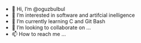 - 👋 Hi, I’m @oguzbulbul
- 👀 I’m interested in software and artifcial inelligence
- 🌱 I’m currently learning C and Git Bash
- 💞️ I’m looking to collaborate on ...
- 📫 How to reach me ...

<!---
oguzbulbul/oguzbulbul is a ✨ special ✨ repository because its `README.md` (this file) appears on your GitHub profile.
You can click the Preview link to take a look at your changes.
--->
